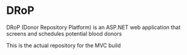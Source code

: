 # DRoP
DRoP (Donor Repository Platform) is an ASP.NET web application that screens and schedules potential blood donors

This is the actual repository for the MVC build
